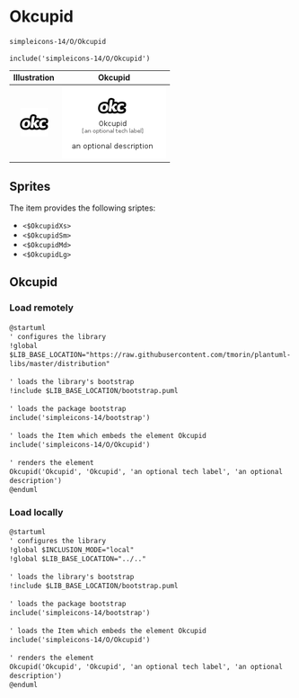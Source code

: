# Okcupid


```text
simpleicons-14/O/Okcupid
```

```text
include('simpleicons-14/O/Okcupid')
```



| Illustration | Okcupid |
| :---: | :---: |
| ![illustration for Illustration](../../simpleicons-14/O/Okcupid.png) | ![illustration for Okcupid](../../simpleicons-14/O/Okcupid.Local.png) |



## Sprites
The item provides the following sriptes:

- `<$OkcupidXs>`
- `<$OkcupidSm>`
- `<$OkcupidMd>`
- `<$OkcupidLg>`





## Okcupid

### Load remotely
```plantuml
@startuml
' configures the library
!global $LIB_BASE_LOCATION="https://raw.githubusercontent.com/tmorin/plantuml-libs/master/distribution"

' loads the library's bootstrap
!include $LIB_BASE_LOCATION/bootstrap.puml

' loads the package bootstrap
include('simpleicons-14/bootstrap')

' loads the Item which embeds the element Okcupid
include('simpleicons-14/O/Okcupid')

' renders the element
Okcupid('Okcupid', 'Okcupid', 'an optional tech label', 'an optional description')
@enduml
```

### Load locally
```plantuml
@startuml
' configures the library
!global $INCLUSION_MODE="local"
!global $LIB_BASE_LOCATION="../.."

' loads the library's bootstrap
!include $LIB_BASE_LOCATION/bootstrap.puml

' loads the package bootstrap
include('simpleicons-14/bootstrap')

' loads the Item which embeds the element Okcupid
include('simpleicons-14/O/Okcupid')

' renders the element
Okcupid('Okcupid', 'Okcupid', 'an optional tech label', 'an optional description')
@enduml
```

